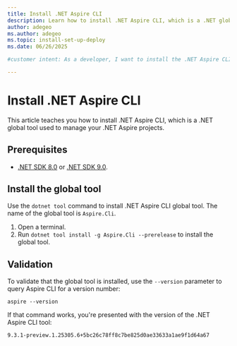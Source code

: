 ```yaml
---
title: Install .NET Aspire CLI
description: Learn how to install .NET Aspire CLI, which is a .NET global tool. Use the .NET Aspire CLI to create, run, and manage .NET Aspire projects.
author: adegeo
ms.author: adegeo
ms.topic: install-set-up-deploy
ms.date: 06/26/2025

#customer intent: As a developer, I want to install the .NET Aspire CLI so that I can create, run, and manage .NET Aspire projects.

---
```


# Install .NET Aspire CLI

This article teaches you how to install .NET Aspire CLI, which is a .NET global tool used to manage your .NET Aspire projects.

## Prerequisites

- [.NET SDK 8.0](https://dotnet.microsoft.com/download/dotnet/8.0) or [.NET SDK 9.0](https://dotnet.microsoft.com/download/dotnet/9.0).

## Install the global tool

Use the `dotnet tool` command to install .NET Aspire CLI global tool. The name of the global tool is `Aspire.Cli`.

1. Open a terminal.
1. Run `dotnet tool install -g Aspire.Cli --prerelease` to install the global tool.

## Validation

To validate that the global tool is installed, use the `--version` parameter to query Aspire CLI for a version number:

```
aspire --version
```

If that command works, you're presented with the version of the .NET Aspire CLI tool:

```
9.3.1-preview.1.25305.6+5bc26c78ff8c7be825d0ae33633a1ae9f1d64a67
```
